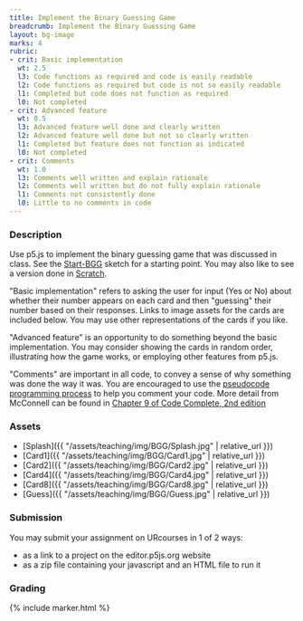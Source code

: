 ```yaml
---
title: Implement the Binary Guessing Game
breadcrumb: Implement the Binary Guessing Game
layout: bg-image
marks: 4
rubric:
- crit: Basic implementation
  wt: 2.5
  l3: Code functions as required and code is easily readable
  l2: Code functions as required but code is not so easily readable
  l1: Completed but code does not function as required
  l0: Not completed
- crit: Advanced feature
  wt: 0.5
  l3: Advanced feature well done and clearly written
  l2: Advanced feature well done but not so clearly written
  l1: Completed but feature does not function as indicated
  l0: Not completed
- crit: Comments
  wt: 1.0
  l3: Comments well written and explain rationale
  l2: Comments well written but do not fully explain rationale
  l1: Comments not consistently done
  l0: Little to no comments in code
---
```

### Description

Use p5.js to implement the binary guessing game that was discussed in class.
See the [Start-BGG](https://editor.p5js.org/dhhepting/sketches/qx5Y7-W2V) sketch for a starting point. You may also like to see a version done in [Scratch](https://scratch.mit.edu/projects/281439014/).

"Basic implementation" refers to asking the user for input (Yes or No) about whether their number appears on each card and then "guessing" their number based on their responses. Links to image assets for the cards are included below. You may use other representations of the cards if you like.

"Advanced feature" is an opportunity to do something beyond the basic implementation. You may consider showing the cards in random order, illustrating how the game works, or employing other features from p5.js.

"Comments" are important in all code, to convey a sense of why something was done the way it was.  You are encouraged to use the [pseudocode programming process](https://davidzych.com/writing-code-using-the-pseudocode-programming-process/) to help you comment your code. More detail from McConnell can be found in [Chapter 9 of Code Complete, 2nd edition](https://www.safaribooksonline.com/library/view/code-complete-second/0735619670/ch09.html)

### Assets

* [Splash]({{ "/assets/teaching/img/BGG/Splash.jpg" | relative_url }})
* [Card1]({{ "/assets/teaching/img/BGG/Card1.jpg" | relative_url }})
* [Card2]({{ "/assets/teaching/img/BGG/Card2.jpg" | relative_url }})
* [Card4]({{ "/assets/teaching/img/BGG/Card4.jpg" | relative_url }})
* [Card8]({{ "/assets/teaching/img/BGG/Card8.jpg" | relative_url }})
* [Guess]({{ "/assets/teaching/img/BGG/Guess.jpg" | relative_url }})

### Submission

You may submit your assignment on URcourses in 1 of 2 ways:
* as a link to a project on the editor.p5js.org website
* as a zip file containing your javascript and an HTML file to run it

### Grading

{% include marker.html %}

